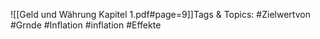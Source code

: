 
![[Geld und Währung Kapitel 1.pdf#page=9]]Tags & Topics:
   #Zielwertvon
   #Grnde
   #Inflation
   #inflation
   #Effekte
